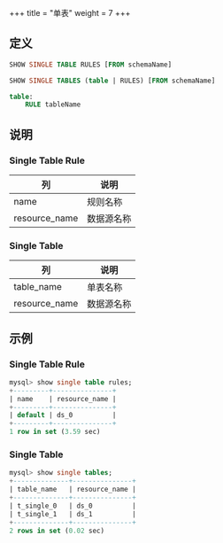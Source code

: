+++
title = "单表"
weight = 7
+++

## 定义

```sql
SHOW SINGLE TABLE RULES [FROM schemaName]

SHOW SINGLE TABLES (table | RULES) [FROM schemaName]

table:
    RULE tableName
```

## 说明

### Single Table Rule

| 列            | 说明          |
| ------------- | ------------ |
| name          | 规则名称      |
| resource_name | 数据源名称    |

### Single Table

| 列            | 说明          |
| ------------- | ------------ |
| table_name    | 单表名称      |
| resource_name | 数据源名称    |

## 示例

### Single Table Rule

```sql
mysql> show single table rules;
+---------+---------------+
| name    | resource_name |
+---------+---------------+
| default | ds_0          |
+---------+---------------+
1 row in set (3.59 sec)
```

### Single Table

```sql
mysql> show single tables;
+--------------+---------------+
| table_name   | resource_name |
+--------------+---------------+
| t_single_0   | ds_0          |
| t_single_1   | ds_1          |
+--------------+---------------+
2 rows in set (0.02 sec)
```
